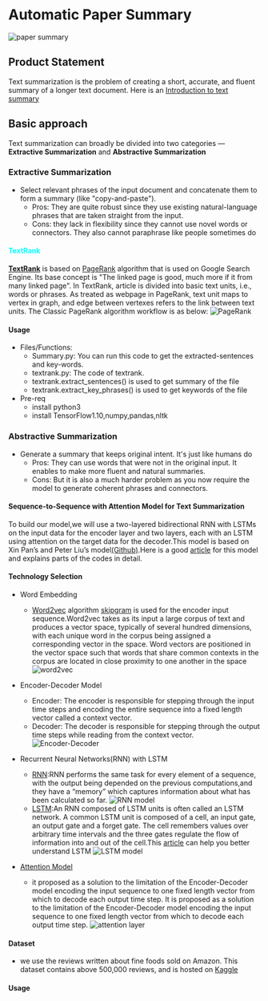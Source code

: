 # Automatic Paper Summary
![paper summary](https://s3-ap-south-1.amazonaws.com/av-blog-media/wp-content/uploads/2018/10/image_1.png)

## Product Statement
Text summarization is the problem of creating a short, accurate, and fluent summary of a longer text document.
Here is an [Introduction to text summary](https://machinelearningmastery.com/gentle-introduction-text-summarization/)

## Basic approach
Text summarization can broadly be divided into two categories — **Extractive Summarization** and **Abstractive Summarization**
### Extractive Summarization
* Select relevant phrases of the input document and concatenate them to form a summary (like "copy-and-paste").
  * Pros: They are quite robust since they use existing natural-language phrases that are taken straight from the input.
  * Cons: they lack in flexibility since they cannot use novel words or connectors. They also cannot paraphrase like people sometimes do

#### <font color=#00ffff> TextRank </font>
**[TextRank](https://web.eecs.umich.edu/~mihalcea/papers/mihalcea.emnlp04.pdf)** is based on [PageRank](https://en.wikipedia.org/wiki/PageRank) algorithm that is used on Google Search Engine. Its base concept is "The linked page is good, much more if it from many linked page". In TextRank, article is divided into basic text units, i.e., words or phrases. As treated as webpage in PageRank, text unit maps to vertex in graph, and edge between vertexes refers to the link between text units.
The Classic PageRank algorithm workflow is as below:
![PageRank](https://github.com/icoxfog417/awesome-text-summarization/raw/master/images/page_rank.png)

#### Usage
* Files/Functions:
  * Summary.py: You can run this code to get the extracted-sentences and key-words.
  * textrank.py: The code of textrank.
  * textrank.extract_sentences() is used to get summary of the file
  * textrank.extract_key_phrases() is used to get keywords of the file
* Pre-req
  * install python3
  * install TensorFlow1.10,numpy,pandas,nltk


### Abstractive Summarization
* Generate a summary that keeps original intent. It's just like humans do
  * Pros: They can use words that were not in the original input. It enables to make more fluent and natural summaries.
  * Cons: But it is also a much harder problem as you now require the model to generate coherent phrases and connectors.

#### Sequence-to-Sequence with Attention Model for Text Summarization
To build our model,we will use a two-layered bidirectional RNN with LSTMs on the input data for the encoder layer and two layers, each with an LSTM using attention on the target data for the decoder.This model is based on Xin Pan’s and Peter Liu’s model[(Github)](https://github.com/tensorflow/models/tree/master/research/textsum).Here is a good [article](https://towardsdatascience.com/text-summarization-with-amazon-reviews-41801c2210b) for this model and explains parts of the codes in detail.

#### Technology Selection
* Word Embedding
  * [Word2vec](https://en.wikipedia.org/wiki/Word2vec) algorithm [skipgram](http://mccormickml.com/2016/04/19/word2vec-tutorial-the-skip-gram-model/) is used for the encoder input sequence.Word2vec takes as its input a large corpus of text and produces a vector space, typically of several hundred dimensions, with each unique word in the corpus being assigned a corresponding vector in the space. Word vectors are positioned in the vector space such that words that share common contexts in the corpus are located in close proximity to one another in the space
![word2vec](https://github.com/DeepsMoseli/Bidirectiona-LSTM-for-text-summarization-/raw/master/skip-gram.jpg)
* Encoder-Decoder Model
  * Encoder: The encoder is responsible for stepping through the input time steps and encoding the entire sequence into a fixed length vector called a context vector.
  * Decoder: The decoder is responsible for stepping through the output time steps while reading from the context vector.
![Encoder-Decoder](https://cdn-images-1.medium.com/max/1585/1*sO-SP58T4brE9EHazHSeGA.png)

* Recurrent Neural Networks(RNN) with LSTM
  * [RNN](https://en.wikipedia.org/wiki/Recurrent_neural_network):RNN performs the same task for every element of a sequence, with the output being depended on the previous computations,and they have a “memory” which captures information about what has been calculated so far.
![RNN model](http://colah.github.io/posts/2015-08-Understanding-LSTMs/img/RNN-unrolled.png)
  * [LSTM](https://en.wikipedia.org/wiki/Long_short-term_memory):An RNN composed of LSTM units is often called an LSTM network. A common LSTM unit is composed of a cell, an input gate, an output gate and a forget gate. The cell remembers values over arbitrary time intervals and the three gates regulate the flow of information into and out of the cell.This [article](http://colah.github.io/posts/2015-08-Understanding-LSTMs/) can help you better understand LSTM
![LSTM model](http://colah.github.io/posts/2015-08-Understanding-LSTMs/img/LSTM3-chain.png)
* [Attention Model](https://blog.heuritech.com/2016/01/20/attention-mechanism/)
  * it proposed as a solution to the limitation of the Encoder-Decoder model encoding the input sequence to one fixed length vector from which to decode each output time step. It is proposed as a solution to the limitation of the Encoder-Decoder model encoding the input sequence to one fixed length vector from which to decode each output time step.
![attention layer](https://github.com/DeepsMoseli/Bidirectiona-LSTM-for-text-summarization-/raw/master/BiEnDeLstmAttention.jpg)

#### Dataset
* we use the reviews written about fine foods sold on Amazon. This dataset contains above 500,000 reviews, and is hosted on [Kaggle](https://www.kaggle.com/snap/amazon-fine-food-reviews/data)

#### Usage

